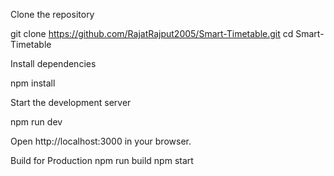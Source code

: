 Clone the repository

git clone https://github.com/RajatRajput2005/Smart-Timetable.git
cd Smart-Timetable


Install dependencies

npm install


Start the development server

npm run dev


Open http://localhost:3000
 in your browser.

Build for Production
npm run build
npm start
